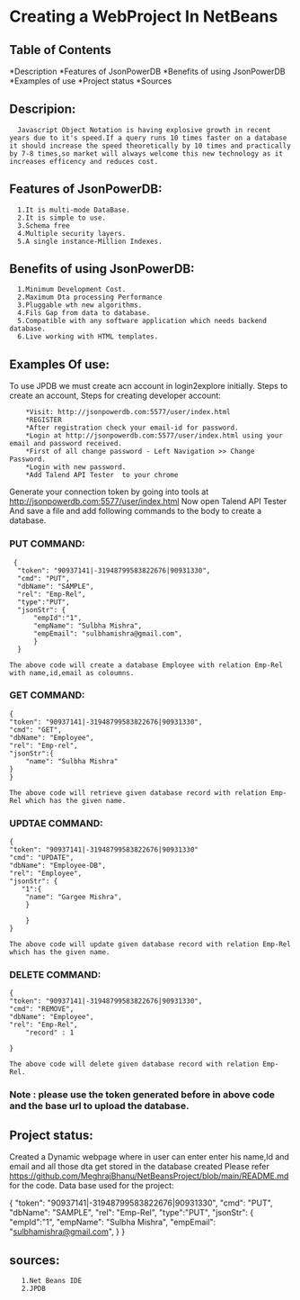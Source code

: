# Creating a WebProject In NetBeans

## Table of Contents
*Description
*Features of JsonPowerDB
*Benefits of using JsonPowerDB
*Examples of use
*Project status
*Sources


## Descripion:

    
      Javascript Object Notation is having explosive growth in recent years due to it's speed.If a query runs 10 times faster on a database it should increase the speed theoretically by 10 times and practically by 7-8 times,so market will always welcome this new technology as it increases efficency and reduces cost.
   

## Features of JsonPowerDB:
   
      1.It is multi-mode DataBase.
	  2.It is simple to use.
	  3.Schema free
	  4.Multiple security layers.
	  5.A single instance-Million Indexes.
	 
## Benefits of using JsonPowerDB:

      1.Minimum Development Cost.
	  2.Maximum Dta processing Performance
	  3.Pluggable wth new algorithms.
	  4.Fils Gap from data to database.
	  5.Compatible with any software application which needs backend database.
	  6.Live working with HTML templates.
	 
## Examples Of use:
   To use JPDB we must create acn account in login2explore initially.
   Steps to create an account,
   Steps for creating developer account:

		*Visit: http://jsonpowerdb.com:5577/user/index.html
		*REGISTER
		*After registration check your email-id for password.
		*Login at http://jsonpowerdb.com:5577/user/index.html using your email and password received.
		*First of all change password - Left Navigation >> Change Password.
		*Login with new password. 
		*Add Talend API Tester  to your chrome
  Generate your connection token by going into tools at	http://jsonpowerdb.com:5577/user/index.html
  Now open Talend API Tester And save a file and add following commands to the body to create a database.
  
  ### PUT COMMAND:
  ```
   {
    "token": "90937141|-31948799583822676|90931330",
    "cmd": "PUT",
    "dbName": "SAMPLE",
    "rel": "Emp-Rel",
  	"type":"PUT",
    "jsonStr": {
        "empId":"1",
        "empName": "Sulbha Mishra",
        "empEmail": "sulbhamishra@gmail.com",
    	}
	}
  ```
	
	The above code will create a database Employee with relation Emp-Rel with name,id,email as coloumns.
	
	
	
  ### GET COMMAND:
  
	
	{
    "token": "90937141|-31948799583822676|90931330",
    "cmd": "GET",
    "dbName": "Employee",
    "rel": "Emp-rel",
    "jsonStr":{
        "name": "Sulbha Mishra"
    }
	}
	
	The above code will retrieve given database record with relation Emp-Rel which has the given name.
	
	
	
  ### UPDTAE COMMAND:
  
  
	
	{
    "token": "90937141|-31948799583822676|90931330"
    "cmd": "UPDATE",
    "dbName": "Employee-DB",
    "rel": "Employee",
    "jsonStr": {
       "1":{
        "name": "Gargee Mishra",
      	}
       
  	 	}
	}
	
	The above code will update given database record with relation Emp-Rel which has the given name.
	
	
  ### DELETE COMMAND:
  
  
	
	{
    "token": "90937141|-31948799583822676|90931330",
    "cmd": "REMOVE",
    "dbName": "Employee",
    "rel": "Emp-Rel",
 		"record" : 1
       
    }
	
	The above code will delete given database record with relation Emp-Rel.
	
	
	
  
  ### Note : please use the token generated before in above code and the base url to upload the database.



## Project status:
   Created a Dynamic webpage where in user can enter enter his name,Id and email and all those dta get stored in the database created 
   Please refer https://github.com/MeghrajBhanu/NetBeansProject/blob/main/README.md for the code.
   Data base used for the project:
   
   {
    "token": "90937141|-31948799583822676|90931330",
    "cmd": "PUT",
    "dbName": "SAMPLE",
    "rel": "Emp-Rel",
  	"type":"PUT",
    "jsonStr": {
        "empId":"1",
        "empName": "Sulbha Mishra",
        "empEmail": "sulbhamishra@gmail.com",
    	}
	}
	



## sources:
	   1.Net Beans IDE
	   2.JPDB  
  
  
